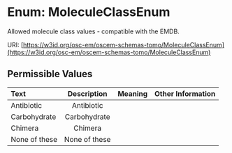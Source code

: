 
# Enum: MoleculeClassEnum

Allowed molecule class values - compatible with the EMDB.

URI: [https://w3id.org/osc-em/oscem-schemas-tomo/MoleculeClassEnum](https://w3id.org/osc-em/oscem-schemas-tomo/MoleculeClassEnum)


## Permissible Values

| Text | Description | Meaning | Other Information |
| :--- | :---: | :---: | ---: |
| Antibiotic | Antibiotic |  |  |
| Carbohydrate | Carbohydrate |  |  |
| Chimera | Chimera |  |  |
| None of these | None of these |  |  |

